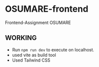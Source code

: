 # OSUMARE-frontend
 Frontend-Assignment OSUMARE

## WORKING

  - Run `npm run dev` to execute on localhost. 
  - used vite as build tool
  - Used Tailwind CSS
  